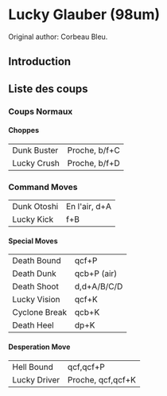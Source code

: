 # Lucky Glauber (98um)

Original author: Corbeau Bleu.

## Introduction

## Liste des coups

### Coups Normaux

#### Choppes

|             |               |
|-------------|---------------|
| Dunk Buster | Proche, b/f+C |
| Lucky Crush | Proche, b/f+D |

### Command Moves

|             |               |
|-------------|---------------|
| Dunk Otoshi | En l'air, d+A |
| Lucky Kick  | f+B           |

#### Special Moves

|               |             |
|---------------|-------------|
| Death Bound   | qcf+P       |
| Death Dunk    | qcb+P (air) |
| Death Shoot   | d,d+A/B/C/D |
| Lucky Vision  | qcf+K       |
| Cyclone Break | qcb+K       |
| Death Heel    | dp+K        |

#### Desperation Move

|              |                   |
|--------------|-------------------|
| Hell Bound   | qcf,qcf+P         |
| Lucky Driver | Proche, qcf,qcf+K |

